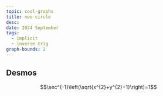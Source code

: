 ```yaml
---
topic: cool-graphs
title: neo circle
desc: 
date: 2024 September
tags:
  - implicit
  - inverse trig
graph-bounds: 2
---
```



## Desmos
```math
\sec^{-1}\left(\sqrt{x^{2}+y^{2}+1}\right)=1
```
